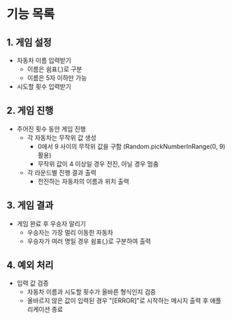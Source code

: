 # 기능 목록

## 1. 게임 설정

- 자동차 이름 입력받기
  - 이름은 쉼표(,)로 구분
  - 이름은 5자 이하만 가능
- 시도할 횟수 입력받기

## 2. 게임 진행

- 주어진 횟수 동안 게임 진행
  - 각 자동차는 무작위 값 생성
    - 0에서 9 사이의 무작위 값을 구함 (Random.pickNumberInRange(0, 9) 활용)
    - 무작위 값이 4 이상일 경우 전진, 아닐 경우 멈춤
  - 각 라운드별 진행 결과 출력
    - 전진하는 자동차의 이름과 위치 출력

## 3. 게임 결과

- 게임 완료 후 우승자 알리기
  - 우승자는 가장 멀리 이동한 자동차
  - 우승자가 여러 명일 경우 쉼표(,)로 구분하여 출력

## 4. 예외 처리

- 입력 값 검증
  - 자동차 이름과 시도할 횟수가 올바른 형식인지 검증
  - 올바르지 않은 값이 입력된 경우 "[ERROR]"로 시작하는 메시지 출력 후 애플리케이션 종료
